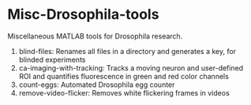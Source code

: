 # Misc-Drosophila-tools

Miscellaneous MATLAB tools for Drosophila research.
1) blind-files: Renames all files in a directory and generates a key, for blinded experiments
2) ca-imaging-with-tracking: Tracks a moving neuron and user-defined ROI and quantifies fluorescence in green and red color channels
3) count-eggs: Automated Drosophila egg counter
4) remove-video-flicker: Removes white flickering frames in videos
